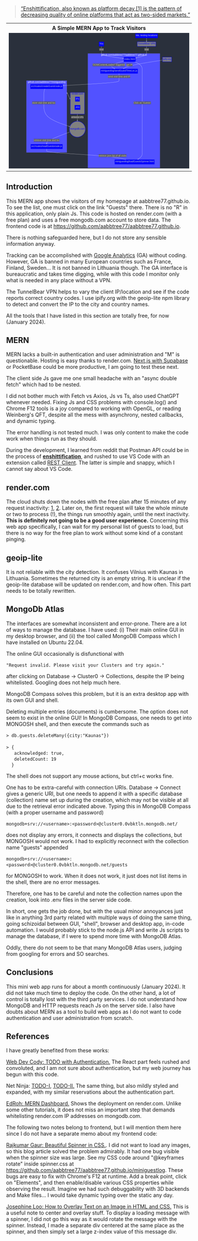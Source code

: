> [“Enshittification, also known as platform decay,[1] is the pattern of decreasing quality of online platforms that act as two-sided markets.”](https://en.wikipedia.org/wiki/Enshittification)<br>

<table align="center">
    <tr>
    <th align="center"> A Simple MERN App to Track Visitors</th>
    </tr>
    <tr>
    <td>
    <img src="./mermaid/mermaid-diagram-2023-12-18-190827.png"  alt="Guestlog implementation." width="100%" >
    </td>
    </tr>
</table>

## Introduction

This MERN app shows the visitors of my homepage at aabbtree77.github.io. To see the list, one must click on the link "Guests" there. There is no "R" in this application, only plain Js. This code is hosted on render.com (with a free plan) and uses a free mongodb.com account to store data. The frontend code is at https://github.com/aabbtree77/aabbtree77.github.io. 

There is nothing safeguarded here, but I do not store any sensible information anyway.

Tracking can be accomplished with [Google Analytics](https://en.wikipedia.org/wiki/Google_Analytics) (GA) without coding. However, GA is banned in many European countries such as France, Finland, Sweden... It is not banned in Lithuania though. The GA interface is bureaucratic and takes time digging, while with this code I monitor only what is needed in any place without a VPN.

The TunnelBear VPN helps to vary the client IP/location and see if the code reports correct country codes. I use ipify.org with the geoip-lite npm library to detect and convert the IP to the city and country names.

All the tools that I have listed in this section are totally free, for now (January 2024).

## MERN

MERN lacks a built-in authentication and user administration and "M" is questionable. Hosting is easy thanks to render.com. [Next.js with Supabase](https://www.youtube.com/watch?v=zut46AB8DHQ&t=227s) or PocketBase could be more productive, I am going to test these next.

The client side Js gave me one small headache with an "async double fetch" which had to be nested. 

I did not bother much with Fetch vs Axios, Js vs Ts, also used ChatGPT whenever needed. Fixing Js and CSS problems with console.log() and Chrome F12 tools is a joy compared to working with OpenGL, or reading Weinberg's QFT, despite all the mess with asynchrony, nested callbacks, and dynamic typing. 

The error handling is not tested much. I was only content to make the code work when things run as they should.

During the development, I learned from reddit that Postman API could be in the process of **[enshittification](https://www.reddit.com/r/webdev/comments/16tq1eh/now_that_postman_sucks_is_there_a_good_alternative/)**, and rushed to use VS Code with an extension called [REST Client](https://marketplace.visualstudio.com/items?itemName=humao.rest-client). The latter is simple and snappy, which I cannot say about VS Code.

## render.com

The cloud shuts down the nodes with the free plan after 15 minutes of any request inactivity: [1](https://community.render.com/t/cold-boot-start-of-the-server-for-first-request/15911), [2](https://docs.render.com/docs/free). Later on, the first request will take the whole minute or two to process (!), the things run smoothly again, until the next inactivity. **This is definitely not going to be a good user experience.** Concerning this web app specifically, I can wait for my personal list of guests to load, but there is no way for the free plan to work without some kind of a constant pinging.

## geoip-lite

It is not reliable with the city detection. It confuses Vilnius with Kaunas in Lithuania. Sometimes the returned city is an empty string. It is unclear if the geoip-lite database will be updated on render.com, and how often. This part needs to be totally rewritten.

## MongoDb Atlas

The interfaces are somewhat inconsistent and error-prone. There are a lot of ways to manage the database. I have used: (i) Their main online GUI in my desktop browser, and (ii) the tool called MongoDB Compass which I have installed on Ubuntu 22.04.   

The online GUI occasionally is disfunctional with 

```
"Request invalid. Please visit your Clusters and try again."
```

after clicking on Database -> Cluster0 -> Collections, despite the IP being whitelisted. Googling does not help much here.

MongoDB Compass solves this problem, but it is an extra desktop app with its own GUI and shell.

Deleting multiple entries (documents) is cumbersome. The option does not seem to exist in the online GUI! In MongoDB Compass, one needs to get into MONGOSH shell, and then execute the commands such as

```
> db.guests.deleteMany({city:"Kaunas"})

> {
   acknowledged: true,
   deletedCount: 19
  }
```

The shell does not support any mouse actions, but ctrl+c works fine. 

One has to be extra-careful with connection URIs. Database -> Connect gives a generic URI, but one needs to append it with a specific database (collection) name set up during the creation, which may not be visible at all due to the retrieval error indicated above. Typing this in MongoDB Compass (with a proper username and password)

```
mongodb+srv://<username>:<password>@cluster0.0vbktln.mongodb.net/
```

does not display any errors, it connects and displays the collections, but MONGOSH would not work. I had to explicitly reconnect with the collection name "guests" appended

```
mongodb+srv://<username>:<password>@cluster0.0vbktln.mongodb.net/guests
```

for MONGOSH to work. When it does not work, it just does not list items in the shell, there are no error messages. 

Therefore, one has to be careful and note the collection names upon the creation, look into .env files in the server side code.

In short, one gets the job done, but with the usual minor annoyances just like in anything 3rd party related with multiple ways of doing the same thing, going schizoidal between GUI, "shell", browser and desktop app, in-code automation. I would probably stick to the node.js API and write Js scripts to manage the database, if I were to spend more time with MongoDB Atlas. 

Oddly, there do not seem to be that many MongoDB Atlas users, judging from googling for errors and SO searches.

## Conclusions

This mini web app runs for about a month continuously (January 2024). It did not take much time to deploy the code. On the other hand, a lot of control is totally lost with the third party services. I do not understand how MongoDB and HTTP requests reach Js on the server side. I also have doubts about MERN as a tool to build web apps as I do not want to code authentication and user administration from scratch.

## References

I have greatly benefited from these works:

[Web Dev Cody: TODO with Authentication.](https://www.youtube.com/watch?v=oJBu2k7OEk8) The React part feels rushed and convoluted, and I am not sure about authentication, but my web journey has begun with this code.

Net Ninja: [TODO-I](https://www.youtube.com/watch?v=98BzS5Oz5E4&t=2s), [TODO-II.](https://www.youtube.com/watch?v=WsRBmwNkv3Q&t=1s) The same thing, but also mildly styled and expanded, with my similar reservations about the authentication part. 

[EdRoh: MERN Dashboard.](https://youtu.be/0cPCMIuDk2I?t=24251) Shows the deployment on render.com. Unlike some other tutorials, it does not miss an important step that demands whitelisting render.com IP addresses on mongodb.com.

The following two notes belong to frontend, but I will mention them here since I do not have a separate memo about my frontend code:

[Rajkumar Gaur: Beautiful Spinner in CSS.](https://medium.com/nerd-for-tech/beautiful-spinner-in-css-bce7a348f50f). I did not want to load any images, so this blog article solved the problem admirably. It had one bug visible when the spinner size was large. See my CSS code around "@keyframes rotate" inside spinner.css at https://github.com/aabbtree77/aabbtree77.github.io/miniguestlog. These bugs are easy to fix with Chrome's F12 at runtime. Add a break point, click on "Elements", and then enable/disable various CSS properties while observing the result. Imagine we had such debuggability with 3D backends and Make files... I would take dynamic typing over the static any day.

[Josephine Loo: How to Overlay Text on an Image in HTML and CSS.](https://www.bannerbear.com/blog/how-to-overlay-text-on-an-image-in-html-and-css/) This is a useful note to center and overlay stuff. To display a loading message with a spinner, I did not go this way as it would rotate the message with the spinner. Instead, I made a separate div centered at the same place as the spinner, and then simply set a large z-index value of this message div.
 
